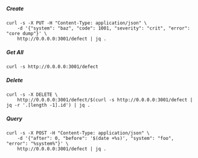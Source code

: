 

##### Create
```shell
curl -s -X PUT -H "Content-Type: application/json" \
    -d '{"system": "baz", "code": 1001, "severity": "crit", "error": "core dump"}' \
    http://0.0.0.0:3001/defect | jq .
```

##### Get All
```shell
curl -s http://0.0.0.0:3001/defect
```

##### Delete
```shell
curl -s -X DELETE \
    http://0.0.0.0:3001/defect/$(curl -s http://0.0.0.0:3001/defect | jq -r '.[length -1].id') | jq .
```

##### Query
```shell
curl -s -X POST -H "Content-Type: application/json" \
    -d '{"after": 0, "before": '$(date +%s)', "system": "foo", "error": "%system%"}' \
    http://0.0.0.0:3001/defect | jq .
```